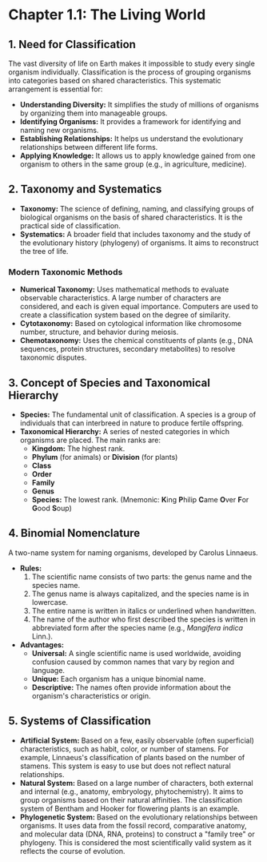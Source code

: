 # Chapter 1.1: The Living World

## 1. Need for Classification
The vast diversity of life on Earth makes it impossible to study every single organism individually. Classification is the process of grouping organisms into categories based on shared characteristics. This systematic arrangement is essential for:
- **Understanding Diversity:** It simplifies the study of millions of organisms by organizing them into manageable groups.
- **Identifying Organisms:** It provides a framework for identifying and naming new organisms.
- **Establishing Relationships:** It helps us understand the evolutionary relationships between different life forms.
- **Applying Knowledge:** It allows us to apply knowledge gained from one organism to others in the same group (e.g., in agriculture, medicine).

## 2. Taxonomy and Systematics
- **Taxonomy:** The science of defining, naming, and classifying groups of biological organisms on the basis of shared characteristics. It is the practical side of classification.
- **Systematics:** A broader field that includes taxonomy and the study of the evolutionary history (phylogeny) of organisms. It aims to reconstruct the tree of life.

### Modern Taxonomic Methods
- **Numerical Taxonomy:** Uses mathematical methods to evaluate observable characteristics. A large number of characters are considered, and each is given equal importance. Computers are used to create a classification system based on the degree of similarity.
- **Cytotaxonomy:** Based on cytological information like chromosome number, structure, and behavior during meiosis.
- **Chemotaxonomy:** Uses the chemical constituents of plants (e.g., DNA sequences, protein structures, secondary metabolites) to resolve taxonomic disputes.

## 3. Concept of Species and Taxonomical Hierarchy
- **Species:** The fundamental unit of classification. A species is a group of individuals that can interbreed in nature to produce fertile offspring.
- **Taxonomical Hierarchy:** A series of nested categories in which organisms are placed. The main ranks are:
    - **Kingdom:** The highest rank.
    - **Phylum** (for animals) or **Division** (for plants)
    - **Class**
    - **Order**
    - **Family**
    - **Genus**
    - **Species:** The lowest rank.
    (Mnemonic: **K**ing **P**hilip **C**ame **O**ver **F**or **G**ood **S**oup)

## 4. Binomial Nomenclature
A two-name system for naming organisms, developed by Carolus Linnaeus.
- **Rules:**
    1. The scientific name consists of two parts: the genus name and the species name.
    2. The genus name is always capitalized, and the species name is in lowercase.
    3. The entire name is written in italics or underlined when handwritten.
    4. The name of the author who first described the species is written in abbreviated form after the species name (e.g., *Mangifera indica* Linn.).
- **Advantages:**
    - **Universal:** A single scientific name is used worldwide, avoiding confusion caused by common names that vary by region and language.
    - **Unique:** Each organism has a unique binomial name.
    - **Descriptive:** The names often provide information about the organism's characteristics or origin.

## 5. Systems of Classification
- **Artificial System:** Based on a few, easily observable (often superficial) characteristics, such as habit, color, or number of stamens. For example, Linnaeus's classification of plants based on the number of stamens. This system is easy to use but does not reflect natural relationships.
- **Natural System:** Based on a large number of characters, both external and internal (e.g., anatomy, embryology, phytochemistry). It aims to group organisms based on their natural affinities. The classification system of Bentham and Hooker for flowering plants is an example.
- **Phylogenetic System:** Based on the evolutionary relationships between organisms. It uses data from the fossil record, comparative anatomy, and molecular data (DNA, RNA, proteins) to construct a "family tree" or phylogeny. This is considered the most scientifically valid system as it reflects the course of evolution.

